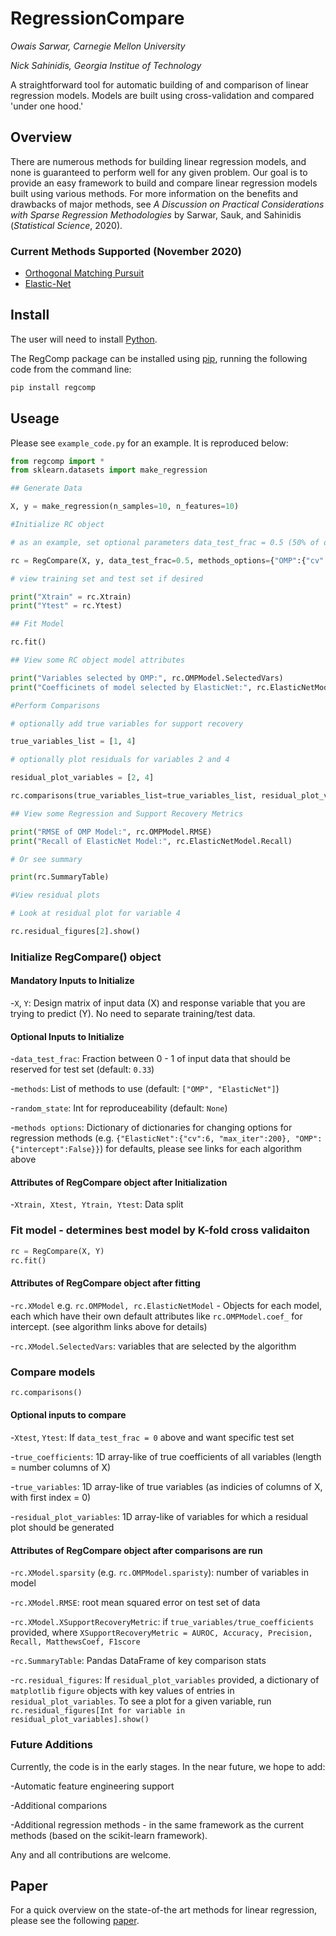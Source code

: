 # RegressionCompare
*Owais Sarwar, Carnegie Mellon University*

*Nick Sahinidis, Georgia Institue of Technology* 

A straightforward tool for automatic building of and comparison of linear regression models. Models are built using cross-validation and compared 'under one hood.' 

## Overview 

There are numerous methods for building linear regression models, and none is guaranteed to perform well for any given problem. Our goal is to provide an easy framework to build and compare linear regression models built using various methods. For more information on the benefits and drawbacks of major methods, see *A Discussion on Practical Considerations with Sparse Regression Methodologies* by Sarwar, Sauk, and Sahinidis (*Statistical Science*, 2020). 

### Current Methods Supported (November 2020) 
- [Orthogonal Matching Pursuit](https://scikit-learn.org/stable/modules/generated/sklearn.linear_model.OrthogonalMatchingPursuitCV.html#sklearn.linear_model.OrthogonalMatchingPursuitCV)
- [Elastic-Net](https://scikit-learn.org/stable/modules/generated/sklearn.linear_model.ElasticNetCV.html)

## Install 
The user will need to install [Python](https://www.python.org/downloads/).

The RegComp package can be installed using [pip](https://pip.pypa.io/en/stable/), running the following code from the command line: 

```bash 
pip install regcomp
``` 

## Useage 
Please see `example_code.py` for an example. It is reproduced below: 
```python 
from regcomp import * 
from sklearn.datasets import make_regression 

## Generate Data 

X, y = make_regression(n_samples=10, n_features=10)

#Initialize RC object 

# as an example, set optional parameters data_test_frac = 0.5 (50% of data is set to training and 50% testing) and change CV-folds for OMP to 2 and ENet to 3

rc = RegCompare(X, y, data_test_frac=0.5, methods_options={"OMP":{"cv":2}, "ElasticNet":{"cv": 3}})

# view training set and test set if desired 

print("Xtrain" = rc.Xtrain)
print("Ytest" = rc.Ytest)

## Fit Model 

rc.fit()

## View some RC object model attributes 

print("Variables selected by OMP:", rc.OMPModel.SelectedVars)
print("Coefficinets of model selected by ElasticNet:", rc.ElasticNetModel.coef_)

#Perform Comparisons 

# optionally add true variables for support recovery 

true_variables_list = [1, 4]

# optionally plot residuals for variables 2 and 4

residual_plot_variables = [2, 4]

rc.comparisons(true_variables_list=true_variables_list, residual_plot_variables=residual_plot_variables)

## View some Regression and Support Recovery Metrics 

print("RMSE of OMP Model:", rc.OMPModel.RMSE)
print("Recall of ElasticNet Model:", rc.ElasticNetModel.Recall) 

# Or see summary 

print(rc.SummaryTable)

#View residual plots 

# Look at residual plot for variable 4 

rc.residual_figures[2].show()

```
### Initialize RegCompare() object 

#### Mandatory Inputs to Initialize 

-`X`, `Y`: Design matrix of input data (X) and response variable that you are trying to predict (Y). No need to separate training/test data.

#### Optional Inputs to Initialize 

-`data_test_frac`: Fraction between 0 - 1 of input data that should be reserved for test set (default: `0.33`) 

-`methods`: List of methods to use (default: `["OMP", "ElasticNet"]`)

-`random_state`: Int for reproduceability (default: `None`)

-`methods options`: Dictionary of dictionaries for changing options for regression methods (e.g. `{"ElasticNet":{"cv":6, "max_iter":200}, "OMP":{"intercept":False}}`) for defaults, please see links for each algorithm above


#### Attributes of RegCompare object after Initialization 

-`Xtrain, Xtest, Ytrain, Ytest`: Data split 

### Fit model - determines best model by K-fold cross validaiton 

```python
rc = RegCompare(X, Y)
rc.fit()
```
#### Attributes of RegCompare object after fitting  

-`rc.XModel` e.g. `rc.OMPModel, rc.ElasticNetModel` - Objects for each model, each which have their own default attributes like `rc.OMPModel.coef_` for intercept. (see algorithm links above for details)

-`rc.XModel.SelectedVars`: variables that are selected by the algorithm

### Compare models 

```python 
rc.comparisons()
```
#### Optional inputs to compare

-`Xtest`, `Ytest`: If `data_test_frac = 0` above and want specific test set

-`true_coefficients`: 1D array-like of true coefficients of all variables (length = number columns of X) 

-`true_variables`: 1D array-like of true variables (as indicies of columns of X, with first index = 0)

-`residual_plot_variables`: 1D array-like of variables for which a residual plot should be generated 

#### Attributes of RegCompare object after comparisons are run 

-`rc.XModel.sparsity` (e.g. `rc.OMPModel.sparisty`):  number of variables in model

-`rc.XModel.RMSE`: root mean squared error on test set of data

-`rc.XModel.XSupportRecoveryMetric`: if `true_variables/true_coefficients` provided, where `XSupportRecoveryMetric = AUROC, Accuracy, Precision, Recall, MatthewsCoef, F1score`

-`rc.SummaryTable`: Pandas DataFrame of key comparison stats

-`rc.residual_figures`: If `residual_plot_variables` provided, a dictionary of `matplotlib` `figure` objects with key values of entries in `residual_plot_variables`. To see a plot for a given variable, run `rc.residual_figures[Int for variable in residual_plot_variables].show()` 

### Future Additions 

Currently, the code is in the early stages. In the near future, we hope to add: 

-Automatic feature engineering support 

-Additional comparions 

-Additional regression methods - in the same framework as the current methods (based on the scikit-learn framework). 

Any and all contributions are welcome. 
## Paper 

For a quick overview on the state-of-the art methods for linear regression, please see the following [paper](https://www.e-publications.org/ims/submission/STS/user/submissionFile/46450?confirm=fccc7ad1). 
